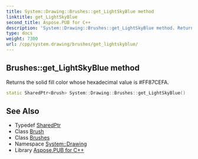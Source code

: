 ```yaml
---
title: System::Drawing::Brushes::get_LightSkyBlue method
linktitle: get_LightSkyBlue
second_title: Aspose.PUB for C++
description: 'System::Drawing::Brushes::get_LightSkyBlue method. Returns the solid fill color whose hexadecimal value is #FF87CEFA in C++.'
type: docs
weight: 7300
url: /cpp/system.drawing/brushes/get_lightskyblue/
---
```

## Brushes::get_LightSkyBlue method


Returns the solid fill color whose hexadecimal value is #FF87CEFA.

```cpp
static SharedPtr<Brush> System::Drawing::Brushes::get_LightSkyBlue()
```

## See Also

* Typedef [SharedPtr](../../../system/sharedptr/)
* Class [Brush](../../brush/)
* Class [Brushes](../)
* Namespace [System::Drawing](../../)
* Library [Aspose.PUB for C++](../../../)
